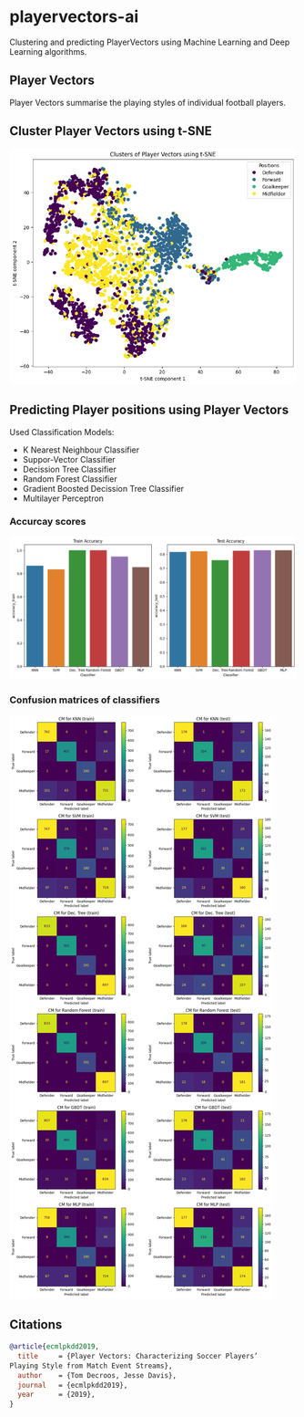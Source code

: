 # playervectors-ai
Clustering and predicting PlayerVectors using Machine Learning and Deep Learning algorithms.

## Player Vectors
Player Vectors summarise the playing styles of individual football players.

## Cluster Player Vectors using t-SNE

![image](res/playervector_cluster_tsne.png)


## Predicting Player positions using Player Vectors

Used Classification Models:

* K Nearest Neighbour Classifier
* Suppor-Vector Classifier
* Decission Tree Classifier
* Random Forest Classifier
* Gradient Boosted Decission Tree Classifier
* Multilayer Perceptron

### Accurcay scores
![image](res/clf_accuracy.png)

### Confusion matrices of classifiers
![image](res/clf_confusion_matrix.png)

## Citations

```bibtex
@article{ecmlpkdd2019,
  title     = {Player Vectors: Characterizing Soccer Players’
Playing Style from Match Event Streams},
  author    = {Tom Decroos, Jesse Davis},
  journal   = {ecmlpkdd2019},
  year      = {2019},
}
```